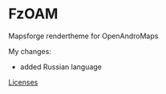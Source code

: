# FzOAM
 Mapsforge rendertheme for OpenAndroMaps

My changes:

- added Russian language

 [Licenses](ReadMe.txt)  
